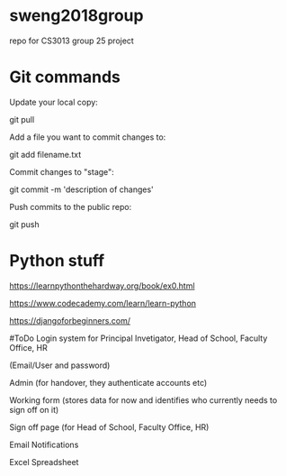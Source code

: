 # sweng2018group
repo for CS3013 group 25 project

# Git commands
Update your local copy:

git pull 

Add a file you want to commit changes to:

git add filename.txt

Commit changes to "stage":

git commit -m 'description of changes'

Push commits to the public repo:

git push

# Python stuff
https://learnpythonthehardway.org/book/ex0.html

https://www.codecademy.com/learn/learn-python

https://djangoforbeginners.com/

#ToDo
Login system for Principal Invetigator, Head of School, Faculty Office, HR

(Email/User and password)

Admin (for handover, they authenticate accounts etc)

Working form (stores data for now and identifies who currently needs to sign off on it)

Sign off page (for Head of School, Faculty Office, HR)

Email Notifications

Excel Spreadsheet
